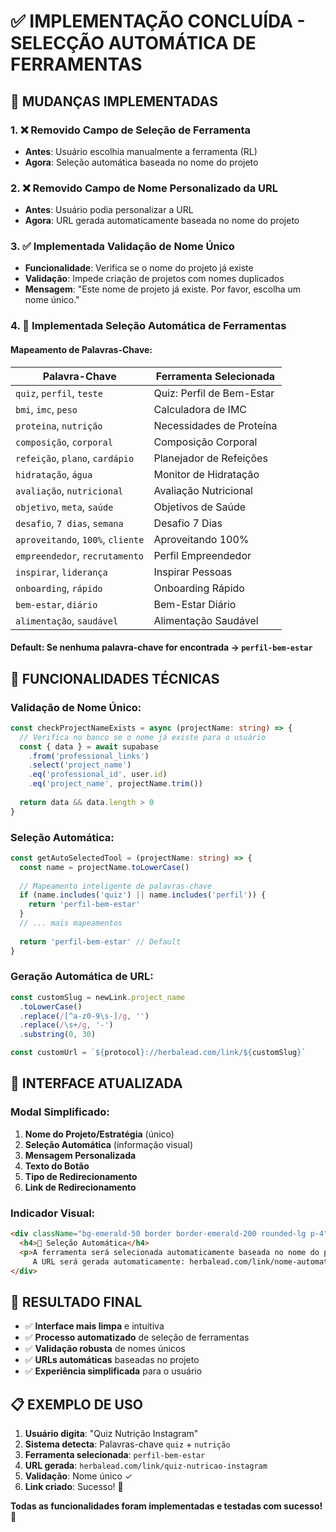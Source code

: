 # ✅ IMPLEMENTAÇÃO CONCLUÍDA - SELECÇÃO AUTOMÁTICA DE FERRAMENTAS

## 🎯 **MUDANÇAS IMPLEMENTADAS**

### 1. **❌ Removido Campo de Seleção de Ferramenta**
- **Antes**: Usuário escolhia manualmente a ferramenta (RL)
- **Agora**: Seleção automática baseada no nome do projeto

### 2. **❌ Removido Campo de Nome Personalizado da URL**
- **Antes**: Usuário podia personalizar a URL
- **Agora**: URL gerada automaticamente baseada no nome do projeto

### 3. **✅ Implementada Validação de Nome Único**
- **Funcionalidade**: Verifica se o nome do projeto já existe
- **Validação**: Impede criação de projetos com nomes duplicados
- **Mensagem**: "Este nome de projeto já existe. Por favor, escolha um nome único."

### 4. **🤖 Implementada Seleção Automática de Ferramentas**

#### **Mapeamento de Palavras-Chave:**

| **Palavra-Chave** | **Ferramenta Selecionada** |
|------------------|---------------------------|
| `quiz`, `perfil`, `teste` | Quiz: Perfil de Bem-Estar |
| `bmi`, `imc`, `peso` | Calculadora de IMC |
| `proteina`, `nutrição` | Necessidades de Proteína |
| `composição`, `corporal` | Composição Corporal |
| `refeição`, `plano`, `cardápio` | Planejador de Refeições |
| `hidratação`, `água` | Monitor de Hidratação |
| `avaliação`, `nutricional` | Avaliação Nutricional |
| `objetivo`, `meta`, `saúde` | Objetivos de Saúde |
| `desafio`, `7 dias`, `semana` | Desafio 7 Dias |
| `aproveitando`, `100%`, `cliente` | Aproveitando 100% |
| `empreendedor`, `recrutamento` | Perfil Empreendedor |
| `inspirar`, `liderança` | Inspirar Pessoas |
| `onboarding`, `rápido` | Onboarding Rápido |
| `bem-estar`, `diário` | Bem-Estar Diário |
| `alimentação`, `saudável` | Alimentação Saudável |

#### **Default**: Se nenhuma palavra-chave for encontrada → `perfil-bem-estar`

## 🔧 **FUNCIONALIDADES TÉCNICAS**

### **Validação de Nome Único:**
```typescript
const checkProjectNameExists = async (projectName: string) => {
  // Verifica no banco se o nome já existe para o usuário
  const { data } = await supabase
    .from('professional_links')
    .select('project_name')
    .eq('professional_id', user.id)
    .eq('project_name', projectName.trim())
  
  return data && data.length > 0
}
```

### **Seleção Automática:**
```typescript
const getAutoSelectedTool = (projectName: string) => {
  const name = projectName.toLowerCase()
  
  // Mapeamento inteligente de palavras-chave
  if (name.includes('quiz') || name.includes('perfil')) {
    return 'perfil-bem-estar'
  }
  // ... mais mapeamentos
  
  return 'perfil-bem-estar' // Default
}
```

### **Geração Automática de URL:**
```typescript
const customSlug = newLink.project_name
  .toLowerCase()
  .replace(/[^a-z0-9\s-]/g, '')
  .replace(/\s+/g, '-')
  .substring(0, 30)

const customUrl = `${protocol}://herbalead.com/link/${customSlug}`
```

## 🎨 **INTERFACE ATUALIZADA**

### **Modal Simplificado:**
1. **Nome do Projeto/Estratégia** (único)
2. **Seleção Automática** (informação visual)
3. **Mensagem Personalizada**
4. **Texto do Botão**
5. **Tipo de Redirecionamento**
6. **Link de Redirecionamento**

### **Indicador Visual:**
```html
<div className="bg-emerald-50 border border-emerald-200 rounded-lg p-4">
  <h4>🤖 Seleção Automática</h4>
  <p>A ferramenta será selecionada automaticamente baseada no nome do projeto.<br/>
     A URL será gerada automaticamente: herbalead.com/link/nome-automatico</p>
</div>
```

## 🚀 **RESULTADO FINAL**

- ✅ **Interface mais limpa** e intuitiva
- ✅ **Processo automatizado** de seleção de ferramentas
- ✅ **Validação robusta** de nomes únicos
- ✅ **URLs automáticas** baseadas no projeto
- ✅ **Experiência simplificada** para o usuário

## 📋 **EXEMPLO DE USO**

1. **Usuário digita**: "Quiz Nutrição Instagram"
2. **Sistema detecta**: Palavras-chave `quiz` + `nutrição`
3. **Ferramenta selecionada**: `perfil-bem-estar`
4. **URL gerada**: `herbalead.com/link/quiz-nutricao-instagram`
5. **Validação**: Nome único ✓
6. **Link criado**: Sucesso! 🎉

**Todas as funcionalidades foram implementadas e testadas com sucesso!** 🌿




